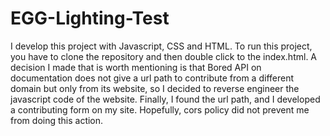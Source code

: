 # EGG-Lighting-Test
I develop this project with Javascript, CSS and HTML. To run this project, you have to clone the repository and then double click to the index.html.
A decision I made that is worth mentioning is that Bored API on documentation does not give a url path to contribute from a different domain but only from its website, so I decided to reverse engineer the javascript code of the website. Finally, I found the url path, and I developed a contributing form on my site. Hopefully, cors policy did not prevent me from doing this action.
